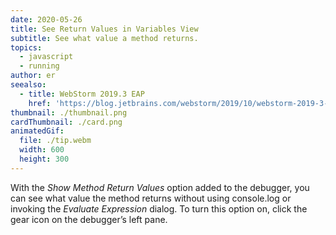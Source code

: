 ```yaml
---
date: 2020-05-26
title: See Return Values in Variables View
subtitle: See what value a method returns.
topics:
  - javascript
  - running
author: er
seealso:
  - title: WebStorm 2019.3 EAP
    href: 'https://blog.jetbrains.com/webstorm/2019/10/webstorm-2019-3-eap-4/'
thumbnail: ./thumbnail.png
cardThumbnail: ./card.png
animatedGif:
  file: ./tip.webm
  width: 600
  height: 300
---
```

With the *Show Method Return Values* option added to the debugger, you can see what value the method returns without using console.log or invoking the *Evaluate Expression* dialog. To turn this option on, click the gear icon on the debugger’s left pane.
